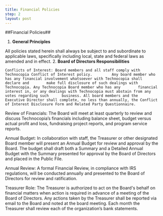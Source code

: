 ```yaml
---
title: Financial Policies
step: 2
layout: post
---
```


##Financial Policies##

1. **General Principles** 

All policies stated herein shall always be subject to and subordinate to applicable laws, specifically including local, state and federal laws as amended and in effect. 
2. **Board of Directors Responsibilities**

	Conflicts of Interest: Board members and all staff comply with Technocopia Conflict of Interest policy. 		Any board member who has any financial involvement whatsoever with Technocopia shall declare and 		make full disclosure of such dealings with Technocopia. Any Technocopia Board member who has any 		financial interest in, or any dealings with Technocopia must abstain from any votes regarding such 		business. All board members and the Executive Director shall complete, no less than annually, the Conflict 	of Interest Disclosure Form and Related Party Questionnaire. 

Review of Financials: The Board will meet at least quarterly to review and discuss Technocopia’s financials including balance sheet, budget versus actual profit and loss, fundraising project reports, and program service reports. 

Annual Budget: In collaboration with staff, the Treasurer or other designated Board member will present an Annual Budget for review and approval by the Board. The budget shall draft both a Summary and a Detailed Annual Budget with the Summary presented for approval by the Board of Directors and placed in the Public File. 

Annual Review: A formal Financial Review, in compliance with IRS regulations, will be conducted annually and presented to the Board of Directors for review and ratification. 

Treasurer Role: The Treasurer is authorized to act on the Board's behalf on financial matters when action is required in advance of a meeting of the Board of Directors. Any actions taken by the Treasurer shall be reported via email to the Board and noted at the board meeting. Each month the Treasurer shall review each of the organization’s bank statements. 

C. Staff Responsibilities 

Executive Director Role: The Executive Director shall ensure that the assets of Technocopia are adequately protected and maintained. The Executive Director ensures that sound bookkeeping and accounting procedures are followed and controls in place. The Executive Director shall avoid actions that would expose the organization, its Board, or staff to claims of liability. The Executive Director shall ensure that the organization complies with all rules, regulations and laws regarding reporting, taxation and withholding payments. 

Management: The Executive Director shall work with the Board and other staff to secure adequate funding for the operation of the organization and monitor cash flow. The Executive Director is responsible for the payment of all obligations and to file required government, donor and other reports in a timely manner. 

Reporting: With any appropriate staff, the Executive Director provides the Board with comprehensive reports no less than quarterly on the revenues and expenditures of the organization including but not limited to balance sheet, budget versus actual profit and loss by month and quarter, fundraising project reports, and program service reports. 

Executive Director Authority and Items Needing Board Approval:

	•	Expenditures: The Executive Director is authorized to approve expenditures within the parameters of the overall approved budget, reporting to the Treasurer and/or Board of Directors on variances and the reason for these variances. The Board of Directors must approve any expenditure or contract outside of the approved Annual Budget. 
	•	Contracts: The Executive Director is authorized to enter into contracts for activities that have been approved by the Board as a part of budgets or plans. The Board of Directors must authorize any contracts outside of these parameters. All equipment leases and all contracts with a financial value greater than $5,000 require Board approval. Any item to be purchased by Technocopia which exceeds $5,000, including professional services, requires that Management investigate at least 3 different sources for such products or services and contract. 
	•	Check Signing: The Executive Director is authorized to sign checks up to $2,500 and checks for routine expenses such as rent, utilities, and recurring instructor compensation. Other checks for amounts greater than $2,500 shall require the signature of the Treasurer or Board Chair. 
	•	Credit: With approval from the Board, the Executive Director may open a credit card account for purchases within the approved budget. Card balances will be paid off each billing cycle. Individual invoices for each charge shall be maintained for all credit card purchases. Vendor credit accounts are to be limited to prudent levels and submitted monthly for review by the Treasurer.  

D. Staff Day-to-Day Operations 

Staff shall maintain a detailed Master Chart of Accounts for the tracking of all Technocopia’s payables and receivables. 

Technocopia’s day-to-day financial operations shall be compiled in the office on the accrual basis. The records must be supported by source documentation such as cancelled checks, invoices, contracts, travel reports, donor letters, in-kind contribution reports and personnel activity reports. All deposits will be tracked by maintaining copies of deposit slips, checks and bank deposit receipts. 

Cash deposits shall be made in a timely manner. No more than $500 in cash shall remain undeposited. 

All financial records and supplies such as blank checks will be kept secure in a locked file. Passwords on related accounts and files shall be changed at least quarterly and upon employment termination of relevant staff. 

Use of Technocopia’s credit/debit card is restricted to the Executive Director and staff person assigned to purchasing. A detailed receipt must be submitted for each purchase on accounts. 

All bank accounts including online accounts such as Paypal as well as credit accounts will be reconciled monthly. 

Petty cash will be maintained in the office in an amount not to exceed $250. The Petty Cash Account will be summarized monthly with all receipts and disbursement forms attached. Disbursements will be debited to the appropriate accounts and the Petty Cash Account will net/net and remain at $0. 

Technocopia’s financial activities shall be reported by the Treasurer and/or Executive Director monthly within 30 days of the end of each quarter. 

A copy of all quarterly financial Summary Reports and Annual Financial Reviews shall be maintained in Technocopia’s Public File. 

No transactions will be “back-dated” after the close of a quarter, without full disclosure to the Board of Directors. 

Payroll will be maintained on a summary basis with separate, individual timesheet reports for each staff person, including the Executive Director. 

A formal Financial Review by an appropriately licensed consultant will be conducted annually and presented to the Board of Directors for review and ratification. This review shall be in compliance with all government requirements. 

An annual inventory shall maintain a record of all owned and leased assets along with depreciation schedule. The inventory shall detail item specifications, source and date of acquisition, valuation, condition at date of receipt and current condition, and other relevant information. 

E. Purchasing 

Any item to be purchased by Technocopia which exceeds $5,000, including professional services, requires that Management investigate at least 3 different sources for such products or services. 

Any product purchased by Technocopia which exceeds $500 in value shall be capitalized and maintained in a detailed inventory. 

No equipment shall be leased without approval of the Executive Director. Any equipment for lease exceeding $5,000 in valuation must be approved by the Board of Directors before acceptance. 

Staff shall maintain a purchase order system and records that provides verification from more than one staff person.
	•	Purchase Order requests submitted by staff or designated volunteer shall include vendor information, cost, needed delivery date, etc. for Executive Director approval. 
	•	Upon delivery, items shall be immediately inspected by designated staff with packing list verified and submitted to designated staff. 
	•	Vendor Invoice compared to packing lists.  

F. Expense Reimbursement

All expenses related to the organization should, wherever possible, be paid directly to vendors. On occasion, staff, Board members, and other volunteers may accrue out-of-pocket expenses related to the activities of Technocopia within the board approved budget. Appropriate receipts must be submitted. Reimbursement must be reviewed and approved by the Treasurer or Executive Director. For any reimbursement, checks may not be signed by the payor. 

Board members are expected to bear all costs, including those travel-related, associated with attending meetings and conducting any other governance responsibilities. On some occasions, when a board member is unable to bear such costs, in whole or in part, for extraordinary expenses such as attending conferences, reimbursement for travel or attendance fees may be approved by the Board of Directors. 

G. Contributions and In-Kind Gifts 

All donors will be listed with contact information and contributions tracked. Donations will be publicly acknowledged in Technocopia’s materials as appropriate. 

Donors will receive acknowledgement in a timely and appropriate manner. 

Technocopia may accept contributions of goods or services other than cash that are related to the programs and operations of Technocopia with the approval of the Executive Director. Goods not related to the programs and operations of Technocopia as well as non-cash items such as stock must be reviewed and approved by the Board of Directors before acceptance. Recording the value of the contribution shall be consistent and in compliance with accounting standards. 

H. Assets, Donated and Leased Equipment 

All purchases or donations of equipment over $500 shall be capitalized and recorded as assets. 

All assets of Technocopia shall be recorded and verified no less than annually through an inventory. The inventory shall include all purchased, donated and leased equipment in service in the organization. 

Acceptance of donated and leased equipment relevant to Technocopia’s operations must be approved by the Executive Director before acceptance. Leased equipment valued at more than $5,000 requires Board approval. Lease agreements must be in compliance with policies set forward by the Board of Directors. 

Depreciation of capital assets will not exceed seven years for furniture and equipment or three years for computer and other technology equipment. Any equipment, furnishings, and other assets deemed to be no longer usable by Technocopia shall be designated as surplus with the approval of the Board of Directors. Surplus items that have a market value shall be used for trade-in or for sale. Whenever possible items without tangible value shall be recycled. Items designated as surplus shall be documented in the organization’s inventory. 

I. Fiscal Calendar 

The fiscal year of Technocopia is July 1 through June 30. The annual budget shall be approved no later than 45 day from the end of the previous fiscal year. As part of the annual budgeting process the board shall review the ranges of staff compensation and the salary and performance of the Executive Director.


